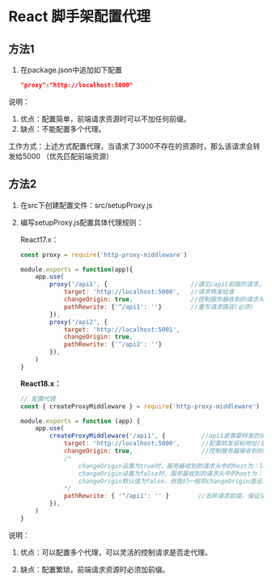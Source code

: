 # React 脚手架配置代理



## 方法1

1. 在package.json中追加如下配置

   ```json
   "proxy":"http://localhost:5000"
   ```

说明：

1. 优点：配置简单，前端请求资源时可以不加任何前缀。
2. 缺点：不能配置多个代理。

工作方式：上述方式配置代理，当请求了3000不存在的资源时，那么该请求会转发给5000 （优先匹配前端资源）



## 方法2

1. 在src下创建配置文件：src/setupProxy.js

2. 编写setupProxy.js配置具体代理规则：

   React17.x：

   ```javascript
   const proxy = require('http-proxy-middleware')
   
   module.exports = function(app){
       app.use(
           proxy('/api1', {                       //遇见/api1前缀的请求，就会触发该代理配置
               target: 'http://localhost:5000',   //请求转发给谁
               changeOrigin: true,                //控制服务器收到的请求头中Host的值
               pathRewrite: {'^/api1': ''}        //重写请求路径(必须)
           }),
           proxy('/api2', {
               target: 'http://localhost:5001',
               changeOrigin: true,
               pathRewrite: {'^/api2': ''}
           }),
       )
   }
   ```

   **React18.x：**

   ```javascript
   // 配置代理
   const { createProxyMiddleware } = require('http-proxy-middleware')
   
   module.exports = function (app) {
       app.use(
           createProxyMiddleware('/api1', {          //api1是需要转发的请求(所有带有/api1前缀的请求都会转发给5000)
               target: 'http://localhost:5000',      //配置转发目标地址(能返回数据的服务器地址)
               changeOrigin: true,                   //控制服务器接收到的请求头中host字段的值
               /*
                   changeOrigin设置为true时，服务器收到的请求头中的host为：localhost:5000
                   changeOrigin设置为false时，服务器收到的请求头中的host为：localhost:3000
                   changeOrigin默认值为false，但我们一般将changeOrigin值设为true
               */
               pathRewrite: { '^/api1': '' }        //去除请求前缀，保证交给后台服务器的是正常请求地址(必须配置)
           }),
       )
   }
   ```



说明：

1.  优点：可以配置多个代理，可以灵活的控制请求是否走代理。

2.  缺点：配置繁琐，前端请求资源时必须加前缀。